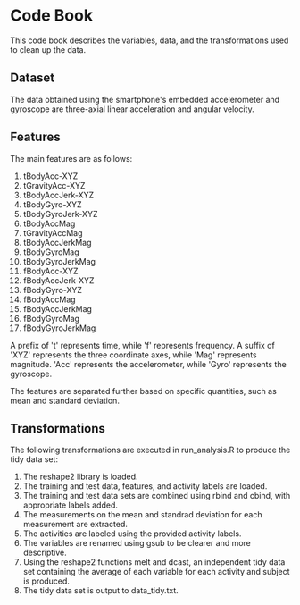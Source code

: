 # Code Book 
This code book describes the variables, data, and the transformations used to clean up the data.

## Dataset
The data obtained using the smartphone's embedded accelerometer and gyroscope are three-axial linear acceleration and angular velocity.

## Features
The main features are as follows:

1. tBodyAcc-XYZ
2. tGravityAcc-XYZ
3. tBodyAccJerk-XYZ
4. tBodyGyro-XYZ
5. tBodyGyroJerk-XYZ
6. tBodyAccMag
7. tGravityAccMag
8. tBodyAccJerkMag
9. tBodyGyroMag
10. tBodyGyroJerkMag
11. fBodyAcc-XYZ
12. fBodyAccJerk-XYZ
13. fBodyGyro-XYZ
14. fBodyAccMag
15. fBodyAccJerkMag
16. fBodyGyroMag
17. fBodyGyroJerkMag

A prefix of 't' represents time, while 'f' represents frequency. A suffix of 'XYZ' represents the three coordinate axes, while 'Mag' represents magnitude. 'Acc' represents the accelerometer, while 'Gyro' represents the gyroscope.

The features are separated further based on specific quantities, such as mean and standard deviation.

## Transformations
The following transformations are executed in run_analysis.R to produce the tidy data set:
1. The reshape2 library is loaded.
2. The training and test data, features, and activity labels are loaded.
3. The training and test data sets are combined using rbind and cbind, with appropriate labels added.
4. The measurements on the mean and standrad deviation for each measurement are extracted.
5. The activities are labeled using the provided activity labels.
6. The variables are renamed using gsub to be clearer and more descriptive.
7. Using the reshape2 functions melt and dcast, an independent tidy data set containing the average of each variable for each activity and subject is produced.
8. The tidy data set is output to data_tidy.txt.